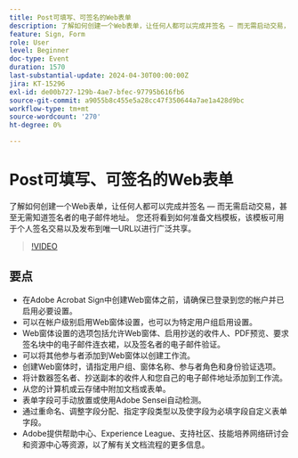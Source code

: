 ```yaml
---
title: Post可填写、可签名的Web表单
description: 了解如何创建一个Web表单，让任何人都可以完成并签名 — 而无需启动交易，甚至无需知道签名者的电子邮件地址。
feature: Sign, Form
role: User
level: Beginner
doc-type: Event
duration: 1570
last-substantial-update: 2024-04-30T00:00:00Z
jira: KT-15296
exl-id: de00b727-129b-4ae7-bfec-97795b616fb6
source-git-commit: a9055b8c455e5a28cc47f350644a7ae1a428d9bc
workflow-type: tm+mt
source-wordcount: '270'
ht-degree: 0%

---
```


# Post可填写、可签名的Web表单

了解如何创建一个Web表单，让任何人都可以完成并签名 — 而无需启动交易，甚至无需知道签名者的电子邮件地址。 您还将看到如何准备文档模板，该模板可用于个人签名交易以及发布到唯一URL以进行广泛共享。

>[!VIDEO](https://video.tv.adobe.com/v/3455460/?learn=on&captions=chi_hans)

## 要点

* 在Adobe Acrobat Sign中创建Web窗体之前，请确保已登录到您的帐户并已启用必要设置。
* 可以在帐户级别启用Web窗体设置，也可以为特定用户组启用设置。
* Web窗体设置的选项包括允许Web窗体、启用抄送的收件人、PDF预览、要求签名块中的电子邮件连衣裙，以及签名者的电子邮件验证。
* 可以将其他参与者添加到Web窗体以创建工作流。
* 创建Web窗体时，请指定用户组、窗体名称、参与者角色和身份验证选项。
* 将计数器签名者、抄送副本的收件人和您自己的电子邮件地址添加到工作流。
* 从您的计算机或云存储中附加文档或表单。
* 表单字段可手动放置或使用Adobe Sensei自动检测。
* 通过重命名、调整字段分配、指定字段类型以及使字段为必填字段自定义表单字段。
* Adobe提供帮助中心、Experience League、支持社区、技能培养网络研讨会和资源中心等资源，以了解有关文档流程的更多信息。
